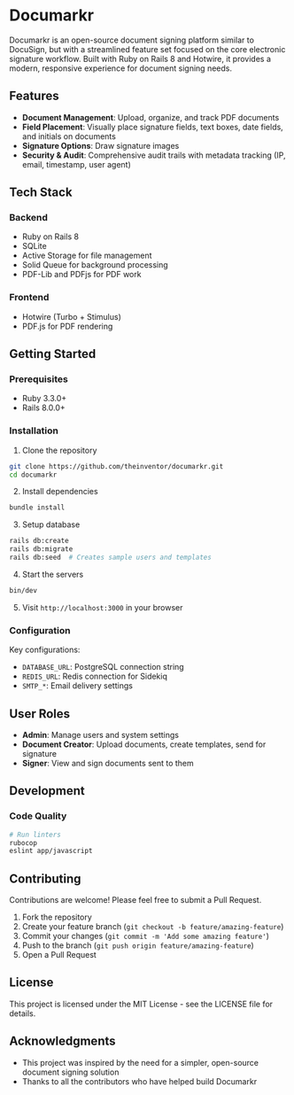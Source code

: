 # Documarkr

Documarkr is an open-source document signing platform similar to DocuSign, but with a streamlined feature set focused on the core electronic signature workflow. Built with Ruby on Rails 8 and Hotwire, it provides a modern, responsive experience for document signing needs.


## Features

- **Document Management**: Upload, organize, and track PDF documents
- **Field Placement**: Visually place signature fields, text boxes, date fields, and initials on documents
- **Signature Options**: Draw signature images
- **Security & Audit**: Comprehensive audit trails with metadata tracking (IP, email, timestamp, user agent)

## Tech Stack

### Backend
- Ruby on Rails 8
- SQLite
- Active Storage for file management
- Solid Queue for background processing
- PDF-Lib and PDFjs for PDF work

### Frontend
- Hotwire (Turbo + Stimulus)
- PDF.js for PDF rendering

## Getting Started

### Prerequisites
- Ruby 3.3.0+
- Rails 8.0.0+

### Installation

1. Clone the repository
```bash
git clone https://github.com/theinventor/documarkr.git
cd documarkr
```

2. Install dependencies
```bash
bundle install
```

3. Setup database
```bash
rails db:create
rails db:migrate
rails db:seed  # Creates sample users and templates
```

4. Start the servers
```bash
bin/dev
```

5. Visit `http://localhost:3000` in your browser

### Configuration

Key configurations:
- `DATABASE_URL`: PostgreSQL connection string
- `REDIS_URL`: Redis connection for Sidekiq
- `SMTP_*`: Email delivery settings

## User Roles

- **Admin**: Manage users and system settings
- **Document Creator**: Upload documents, create templates, send for signature
- **Signer**: View and sign documents sent to them

## Development



### Code Quality
```bash
# Run linters
rubocop
eslint app/javascript
```

## Contributing

Contributions are welcome! Please feel free to submit a Pull Request.

1. Fork the repository
2. Create your feature branch (`git checkout -b feature/amazing-feature`)
3. Commit your changes (`git commit -m 'Add some amazing feature'`)
4. Push to the branch (`git push origin feature/amazing-feature`)
5. Open a Pull Request

## License

This project is licensed under the MIT License - see the LICENSE file for details.

## Acknowledgments

- This project was inspired by the need for a simpler, open-source document signing solution
- Thanks to all the contributors who have helped build Documarkr
